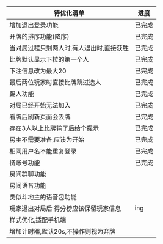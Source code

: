| 待优化清单                 | 进度  |
|-----------------------|-----|
| 增加退出登录功能              | 已完成 |
| 开牌的排序功能(降序)           | 已完成 |
| 当对局过程只剩两人时,有人退出时,直接获胜 | 已完成 |
| 比牌默认显示下拉的第一个人         | 已完成 |
| 下注信息改为最大20            | 已完成 |
| 最后两位玩家时直接比牌跳过选人       | 已完成 |
| 踢人功能                  | 已完成 |
| 对局已经开始无法加入            | 已完成 |
| 看牌后刷新页面会丢牌            | 已完成 |
| 存在3人以上比牌输了后给个提示       | 已完成 |
| 房主不需要准备,应该为开始         | 已完成 |
| 相同用户名不能重复登录           | 已完成 |
| 挤账号功能                 | 已完成 |
| 房间群聊功能                |     |
| 房间语音功能                |     |
| 类似斗地主的语音包功能           |     |
| 玩家退出对局后 得分榜应该保留玩家信息   | ing |
| 样式优化,适配手机端            |     |
| 增加计时器,默认20s,不操作则视为弃牌  |     |

